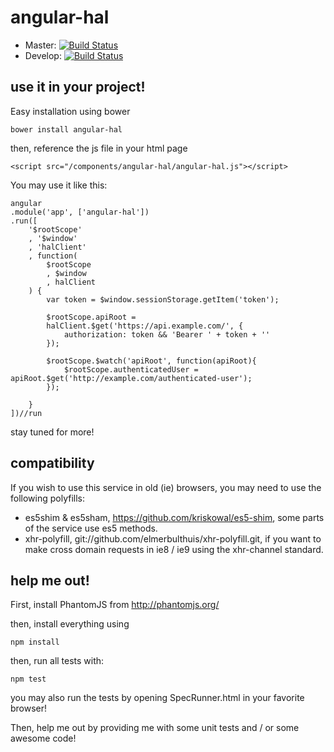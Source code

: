 # angular-hal

* Master: [![Build Status](https://travis-ci.org/elmerbulthuis/angular-hal.png?branch=master)](https://travis-ci.org/elmerbulthuis/angular-hal)
* Develop: [![Build Status](https://travis-ci.org/elmerbulthuis/angular-hal.png?branch=develop)](https://travis-ci.org/elmerbulthuis/angular-hal)


## use it in your project!

Easy installation using bower
	
	bower install angular-hal


then, reference the js file in your html page

	<script src="/components/angular-hal/angular-hal.js"></script>


You may use it like this:
	
	angular
	.module('app', ['angular-hal'])
	.run([
		'$rootScope'
		, '$window'
		, 'halClient'
		, function(
			$rootScope
			, $window
			, halClient
		) {
			var token = $window.sessionStorage.getItem('token');

			$rootScope.apiRoot =
			halClient.$get('https://api.example.com/', {
				authorization: token && 'Bearer ' + token + ''
			});
		
			$rootScope.$watch('apiRoot', function(apiRoot){
				$rootScope.authenticatedUser = apiRoot.$get('http://example.com/authenticated-user');
			});

		}
	])//run

stay tuned for more!


## compatibility

If you wish to use this service in old (ie) browsers, you may need to use the following polyfills:
- es5shim & es5sham, https://github.com/kriskowal/es5-shim, some parts of the service use es5 methods.
- xhr-polyfill, git://github.com/elmerbulthuis/xhr-polyfill.git, if you want to make cross domain requests in ie8 / ie9 using the xhr-channel standard.


## help me out!

First, install PhantomJS from http://phantomjs.org/

then, install everything using

	npm install
	

then, run all tests with:
	
	npm test
	

you may also run the tests by opening SpecRunner.html in your favorite browser!

Then, help me out by providing me with some unit tests and / or some awesome code!




